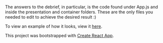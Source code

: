 The answers to the debrief, in particular, is the code found under App.js and inside the presentation and container folders. These are the only files you needed to edit to achieve the desired result :) 

To view an example of how it looks, view it [here](https://workforclass.github.io/reactdebrief2ans/).

This project was bootstrapped with [Create React App](https://github.com/facebook/create-react-app).
